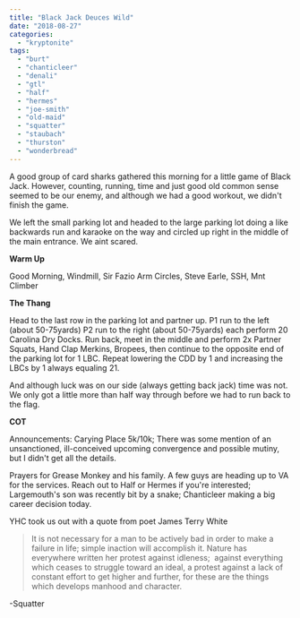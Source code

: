 ```yaml
---
title: "Black Jack Deuces Wild"
date: "2018-08-27"
categories: 
  - "kryptonite"
tags: 
  - "burt"
  - "chanticleer"
  - "denali"
  - "gtl"
  - "half"
  - "hermes"
  - "joe-smith"
  - "old-maid"
  - "squatter"
  - "staubach"
  - "thurston"
  - "wonderbread"
---
```


A good group of card sharks gathered this morning for a little game of Black Jack. However, counting, running, time and just good old common sense seemed to be our enemy, and although we had a good workout, we didn't finish the game.

We left the small parking lot and headed to the large parking lot doing a like backwards run and karaoke on the way and circled up right in the middle of the main entrance. We aint scared.

**Warm Up**

Good Morning, Windmill, Sir Fazio Arm Circles, Steve Earle, SSH, Mnt Climber

**The Thang**

Head to the last row in the parking lot and partner up. P1 run to the left (about 50-75yards) P2 run to the right (about 50-75yards) each perform 20 Carolina Dry Docks. Run back, meet in the middle and perform 2x Partner Squats, Hand Clap Merkins, Bropees, then continue to the opposite end of the parking lot for 1 LBC. Repeat lowering the CDD by 1 and increasing the LBCs by 1 always equaling 21.

And although luck was on our side (always getting back jack) time was not. We only got a little more than half way through before we had to run back to the flag.

**COT**

Announcements: Carying Place 5k/10k; There was some mention of an unsanctioned, ill-conceived upcoming convergence and possible mutiny, but I didn't get all the details.

Prayers for Grease Monkey and his family. A few guys are heading up to VA for the services. Reach out to Half or Hermes if you're interested; Largemouth's son was recently bit by a snake; Chanticleer making a big career decision today.

YHC took us out with a quote from poet James Terry White

> It is not necessary for a man to be actively bad in order to make a failure in life; simple inaction will accomplish it. Nature has everywhere written her protest against idleness;  against everything which ceases to struggle toward an ideal, a protest against a lack of constant effort to get higher and further, for these are the things which develops manhood and character.

\-Squatter
